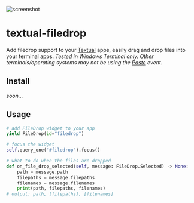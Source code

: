 ![screenshot](https://user-images.githubusercontent.com/16024979/208250956-6a3c37ad-25b3-4698-8863-7c116e76b652.gif)

# textual-filedrop

Add filedrop support to your [Textual](https://github.com/textualize/textual/) apps, easily drag and drop files into your terminal apps. _Tested in Windows Terminal only. Other terminals/operating systems may not be using the [Paste](https://textual.textualize.io/events/paste/) event._

## Install

_soon..._

## Usage

```py
# add FileDrop widget to your app
yield FileDrop(id="filedrop")
```

```py
# focus the widget
self.query_one("#filedrop").focus()
```

```py
# what to do when the files are dropped
def on_file_drop_selected(self, message: FileDrop.Selected) -> None:
    path = message.path
    filepaths = message.filepaths
    filenames = message.filenames
    print(path, filepaths, filenames)
# output: path, [filepaths], [filenames]
```
